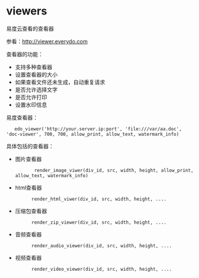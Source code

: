 viewers
=======

易度云查看的查看器

参看：http://viewer.everydo.com

查看器的功能：

- 支持多种查看器
- 设置查看器的大小
- 如果查看文件还未生成，自动重复请求
- 是否允许选择文字
- 是否允许打印
- 设置水印信息

易度查看器：

       edo_viewer('http://your.server.ip:port', 'file:///var/aa.doc', 'doc-viewer', 700, 700, allow_print, allow_text, watermark_info)

具体包括的查看器：

- 图片查看器

             render_image_viwer(div_id, src, width, height, allow_print, allow_text, watermark_info)

- html查看器

            render_html_viwer(div_id, src, width, height, ....

- 压缩包查看器

            render_zip_viewer(div_id, src, width, height, ....

- 音频查看器

            render_audio_viewer(div_id, src, width, height, ....

- 视频查看器

            render_video_viewer(div_id, src, width, height, ....


